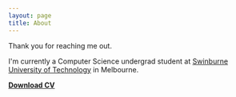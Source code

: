 ```yaml
---
layout: page
title: About
---
```


<p class="message">
  Thank you for reaching me out.
</p>

I'm currently a Computer Science undergrad student at [Swinburne University of Technology](https://en.wikipedia.org/wiki/Swinburne_University_of_Technology) in Melbourne. 

[**Download CV**](https://github.com/DungLai/dunglai.github.io/blob/master/public/post_img/About/CV%20Latex/CV.pdf)